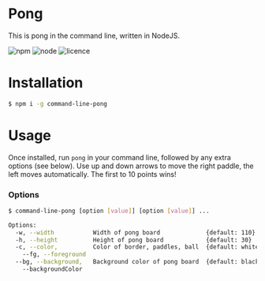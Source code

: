 # Pong
This is pong in the command line, written in NodeJS.

![npm](https://badgen.net/npm/v/command-line-pong)
![node](https://badgen.net/badge/node/>=12.0.0/green)
![licence](https://badgen.net/badge/licence/MIT)

# Installation

```bash
$ npm i -g command-line-pong
```

# Usage

Once installed, run ```pong``` in your command line, followed by any extra options (see below). Use up and down arrows to move the right paddle, the left moves automatically. The first to 10 points wins!

### Options

```bash
$ command-line-pong [option [value]] [option [value]] ...

Options:
  -w, --width           Width of pong board             {default: 110}
  -h, --height          Height of pong board            {default: 30}
  -c, --color,          Color of border, paddles, ball  {default: white}
    --fg, --foreground
  --bg, --background,   Background color of pong board  {default: black}
    --backgroundColor 
```
